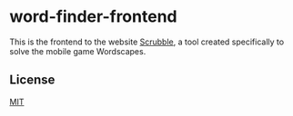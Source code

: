 # word-finder-frontend

This is the frontend to the website [Scrubble](https://1anderson2jacob.github.io/word-finder-frontend/), a tool created specifically to solve the mobile game Wordscapes.

## License
[MIT](https://choosealicense.com/licenses/mit/)
